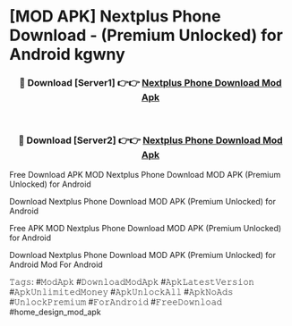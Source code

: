 # [MOD APK] Nextplus Phone Download - (Premium Unlocked) for Android kgwny



<div align="center">
<h3>🔴 Download [Server1] 👉👉 <a href="https://momento.my/?title=Nextplus_Phone_Download">Nextplus Phone Download Mod Apk</a></h3><br>

<h3>🔴 Download [Server2] 👉👉 <a href="https://momento.my/?title=Nextplus_Phone_Download">Nextplus Phone Download Mod Apk</a></h3>
</div>



Free Download APK MOD Nextplus Phone Download MOD APK (Premium Unlocked) for Android

Download Nextplus Phone Download MOD APK (Premium Unlocked) for Android

Free APK MOD Nextplus Phone Download MOD APK (Premium Unlocked) for Android

Download Nextplus Phone Download MOD APK (Premium Unlocked) for Android Mod For Android

𝚃𝚊𝚐𝚜: #𝙼𝚘𝚍𝙰𝚙𝚔 #𝙳𝚘𝚠𝚗𝚕𝚘𝚊𝚍𝙼𝚘𝚍𝙰𝚙𝚔 #𝙰𝚙𝚔𝙻𝚊𝚝𝚎𝚜𝚝𝚅𝚎𝚛𝚜𝚒𝚘𝚗 #𝙰𝚙𝚔𝚄𝚗𝚕𝚒𝚖𝚒𝚝𝚎𝚍𝙼𝚘𝚗𝚎𝚢 #𝙰𝚙𝚔𝚄𝚗𝚕𝚘𝚌𝚔𝙰𝚕𝚕 #𝙰𝚙𝚔𝙽𝚘𝙰𝚍𝚜 #𝚄𝚗𝚕𝚘𝚌𝚔𝙿𝚛𝚎𝚖𝚒𝚞𝚖 #𝙵𝚘𝚛𝙰𝚗𝚍𝚛𝚘𝚒𝚍 #𝙵𝚛𝚎𝚎𝙳𝚘𝚠𝚗𝚕𝚘𝚊𝚍 #home_design_mod_apk
